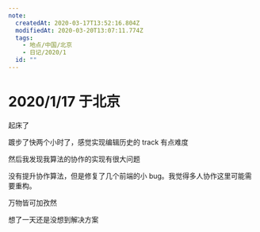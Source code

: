```yaml
---
note:
  createdAt: 2020-03-17T13:52:16.804Z
  modifiedAt: 2020-03-20T13:07:11.774Z
  tags:
    - 地点/中国/北京
    - 日记/2020/1
  id: ""
---
```


# 2020/1/17 于北京

<!-- @timer "date":"Fri Jan 17 2020 08:19:03 GMT+0800 (CST)" -->

起床了

<!-- @timer "date":"Fri Jan 17 2020 11:12:14 GMT+0800 (CST)","duration":"about 3 hours" -->

踱步了快两个小时了，感觉实现编辑历史的 track 有点难度

<!-- @timer "date":"Fri Jan 17 2020 13:16:14 GMT+0800 (CST)","duration":"about 2 hours" -->

然后我发现我算法的协作的实现有很大问题

<!-- @timer "date":"Fri Jan 17 2020 16:41:59 GMT+0800 (CST)","duration":"about 3 hours" -->

没有提升协作算法，但是修复了几个前端的小 bug。我觉得多人协作这里可能需要重构。

<!-- @timer "date":"Fri Jan 17 2020 19:22:27 GMT+0800 (CST)","duration":"about 3 hours" -->

万物皆可加孜然

<!-- @timer "date":"Fri Jan 17 2020 21:33:08 GMT+0800 (CST)","duration":"about 2 hours" -->

想了一天还是没想到解决方案

